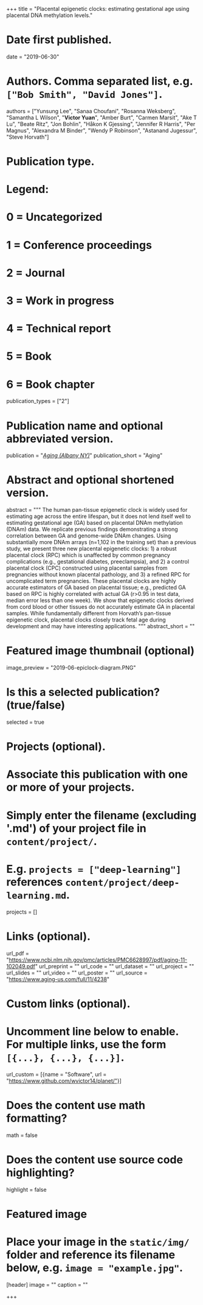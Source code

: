 +++
title = "Placental epigenetic clocks: estimating gestational age using placental DNA methylation levels."

# Date first published.
date = "2019-06-30"

# Authors. Comma separated list, e.g. `["Bob Smith", "David Jones"]`.
authors = ["Yunsung Lee", "Sanaa Choufani", "Rosanna Weksberg", "Samantha L Wilson", "**Victor Yuan**", "Amber Burt", "Carmen Marsit", "Ake T Lu", "Beate Ritz", "Jon Bohlin", "Håkon K Gjessing", "Jennifer R Harris", "Per Magnus", "Alexandra M Binder", "Wendy P Robinson", "Astanand Jugessur", "Steve Horvath"]

# Publication type.
# Legend:
# 0 = Uncategorized
# 1 = Conference proceedings
# 2 = Journal
# 3 = Work in progress
# 4 = Technical report
# 5 = Book
# 6 = Book chapter
publication_types = ["2"]

# Publication name and optional abbreviated version.
publication = "[*Aging (Albany NY)*](https://www.aging-us.com/)"
publication_short = "Aging"

# Abstract and optional shortened version.
abstract = """
The human pan-tissue epigenetic clock is widely used for estimating age across the entire lifespan, but it does not lend itself well to estimating gestational age (GA) based on placental DNAm methylation (DNAm) data. We replicate previous findings demonstrating a strong correlation between GA and genome-wide DNAm changes. Using substantially more DNAm arrays (n=1,102 in the training set) than a previous study, we present three new placental epigenetic clocks: 1) a robust placental clock (RPC) which is unaffected by common pregnancy complications (e.g., gestational diabetes, preeclampsia), and 2) a control placental clock (CPC) constructed using placental samples from pregnancies without known placental pathology, and 3) a refined RPC for uncomplicated term pregnancies. These placental clocks are highly accurate estimators of GA based on placental tissue; e.g., predicted GA based on RPC is highly correlated with actual GA (r>0.95 in test data, median error less than one week). We show that epigenetic clocks derived from cord blood or other tissues do not accurately estimate GA in placental samples. While fundamentally different from Horvath’s pan-tissue epigenetic clock, placental clocks closely track fetal age during development and may have interesting applications.
"""
abstract_short = ""

# Featured image thumbnail (optional)
image_preview = "2019-06-epiclock-diagram.PNG"

# Is this a selected publication? (true/false)
selected = true

# Projects (optional).
#   Associate this publication with one or more of your projects.
#   Simply enter the filename (excluding '.md') of your project file in `content/project/`.
#   E.g. `projects = ["deep-learning"]` references `content/project/deep-learning.md`.
projects = []

# Links (optional).
url_pdf = "https://www.ncbi.nlm.nih.gov/pmc/articles/PMC6628997/pdf/aging-11-102049.pdf"
url_preprint = ""
url_code = ""
url_dataset = ""
url_project = ""
url_slides = ""
url_video = ""
url_poster = ""
url_source = "https://www.aging-us.com/full/11/4238"

# Custom links (optional).
#   Uncomment line below to enable. For multiple links, use the form `[{...}, {...}, {...}]`.
url_custom = [{name = "Software", url = "https://www.github.com/wvictor14/planet/"}]

# Does the content use math formatting?
math = false

# Does the content use source code highlighting?
highlight = false

# Featured image
# Place your image in the `static/img/` folder and reference its filename below, e.g. `image = "example.jpg"`.
[header]
image = ""
caption = ""

+++
